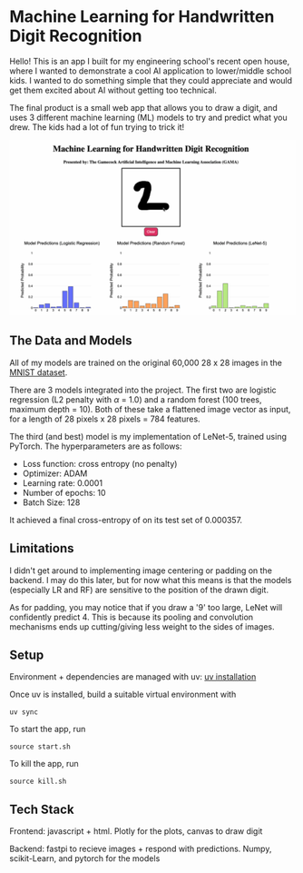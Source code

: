 # Machine Learning for Handwritten Digit Recognition

Hello! This is an app I built for my engineering school's recent open house, where I wanted to demonstrate a cool AI application to lower/middle school kids. I wanted to do something simple that they could appreciate and would get them excited about AI without getting too technical. 

The final product is a small web app that allows you to draw a digit, and uses 3 different machine learning (ML) models to try and predict what you drew. The kids had a lot of fun trying to trick it!

![mnist_drawer_gif](images/mnist_drawer_gif.gif)

## The Data and Models

All of my models are trained on the original 60,000 28 x 28 images in the [MNIST dataset](https://paperswithcode.com/dataset/mnist). 

There are 3 models integrated into the project. The first two are logistic regression (L2 penalty with $\alpha$ = 1.0) and a random forest (100 trees, maximum depth = 10). Both of these take a flattened image vector as input, for a length of 28 pixels x 28 pixels = 784 features.

The third (and best) model is my implementation of LeNet-5, trained using PyTorch. The hyperparameters are as follows:

- Loss function: cross entropy (no penalty)
- Optimizer: ADAM
- Learning rate: 0.0001
- Number of epochs: 10
- Batch Size: 128

It achieved a final cross-entropy of on its test set of 0.000357.

## Limitations

I didn't get around to implementing image centering or padding on the backend. I may do this later, but for now what this means is that the models (especially LR and RF) are sensitive to the position of the drawn digit.

As for padding, you may notice that if you draw a '9' too large, LeNet will confidently predict 4. This is because its pooling and convolution mechanisms ends up cutting/giving less weight to the sides of images.

## Setup

Environment + dependencies are managed with uv: [uv installation](https://docs.astral.sh/uv/getting-started/installation/)

Once uv is installed, build a suitable virtual environment with 

```
uv sync
```

To start the app, run

```
source start.sh
```

To kill the app, run

```
source kill.sh
```

## Tech Stack

Frontend: javascript + html. Plotly for the plots, canvas to draw digit

Backend: fastpi to recieve images + respond with predictions. Numpy, scikit-Learn, and pytorch for the models
